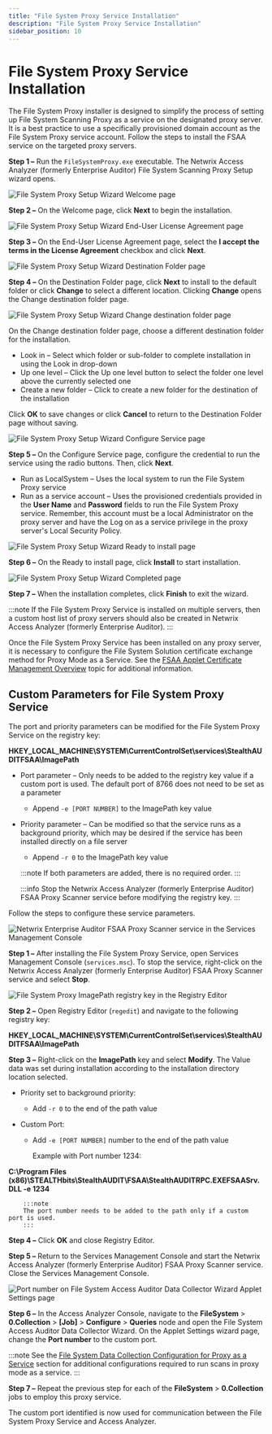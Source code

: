 ```yaml
---
title: "File System Proxy Service Installation"
description: "File System Proxy Service Installation"
sidebar_position: 10
---
```


# File System Proxy Service Installation

The File System Proxy installer is designed to simplify the process of setting up File System
Scanning Proxy as a service on the designated proxy server. It is a best practice to use a
specifically provisioned domain account as the File System Proxy service account. Follow the steps
to install the FSAA service on the targeted proxy servers.

**Step 1 –** Run the `FileSystemProxy.exe` executable. The Netwrix Access Analyzer (formerly
Enterprise Auditor) File System Scanning Proxy Setup wizard opens.

![File System Proxy Setup Wizard Welcome page](/img/product_docs/accessanalyzer/12.0/install/filesystemproxy/welcome.webp)

**Step 2 –** On the Welcome page, click **Next** to begin the installation.

![File System Proxy Setup Wizard End-User License Agreement page](/img/product_docs/accessanalyzer/12.0/install/filesystemproxy/eula.webp)

**Step 3 –** On the End-User License Agreement page, select the **I accept the terms in the License
Agreement** checkbox and click **Next**.

![File System Proxy Setup Wizard Destination Folder page](/img/product_docs/accessanalyzer/12.0/install/filesystemproxy/destination.webp)

**Step 4 –** On the Destination Folder page, click **Next** to install to the default folder or
click **Change** to select a different location. Clicking **Change** opens the Change destination
folder page.

![File System Proxy Setup Wizard Change destination folder page](/img/product_docs/accessanalyzer/12.0/install/filesystemproxy/changedestination.webp)

On the Change destination folder page, choose a different destination folder for the installation.

- Look in – Select which folder or sub-folder to complete installation in using the Look in
  drop-down
- Up one level – Click the Up one level button to select the folder one level above the currently
  selected one
- Create a new folder – Click to create a new folder for the destination of the installation

Click **OK** to save changes or click **Cancel** to return to the Destination Folder page without
saving.

![File System Proxy Setup Wizard Configure Service page](/img/product_docs/accessanalyzer/12.0/install/filesystemproxy/configureservice.webp)

**Step 5 –** On the Configure Service page, configure the credential to run the service using the
radio buttons. Then, click **Next**.

- Run as LocalSystem – Uses the local system to run the File System Proxy service
- Run as a service account – Uses the provisioned credentials provided in the **User Name** and
  **Password** fields to run the File System Proxy service. Remember, this account must be a local
  Administrator on the proxy server and have the Log on as a service privilege in the proxy server's
  Local Security Policy.

![File System Proxy Setup Wizard Ready to install page](/img/product_docs/accessanalyzer/12.0/install/filesystemproxy/ready.webp)

**Step 6 –** On the Ready to install page, click **Install** to start installation.

![File System Proxy Setup Wizard Completed page](/img/product_docs/accessanalyzer/12.0/install/filesystemproxy/complete.webp)

**Step 7 –** When the installation completes, click **Finish** to exit the wizard.

:::note
If the File System Proxy Service is installed on multiple servers, then a custom host list
of proxy servers should also be created in Netwrix Access Analyzer (formerly Enterprise Auditor).
:::


Once the File System Proxy Service has been installed on any proxy server, it is necessary to
configure the File System Solution certificate exchange method for Proxy Mode as a Service. See the
[FSAA Applet Certificate Management Overview](/docs/accessanalyzer/12.0/admin/datacollector/fsaa/certificatemanagement/certificatemanagement.md)
topic for additional information.

## Custom Parameters for File System Proxy Service

The port and priority parameters can be modified for the File System Proxy Service on the registry
key:

**HKEY_LOCAL_MACHINE\SYSTEM\CurrentControlSet\services\StealthAUDITFSAA\ImagePath**

- Port parameter – Only needs to be added to the registry key value if a custom port is used. The
  default port of 8766 does not need to be set as a parameter
    - Append `-e [PORT NUMBER]` to the ImagePath key value
- Priority parameter – Can be modified so that the service runs as a background priority, which may
  be desired if the service has been installed directly on a file server

    - Append `-r 0` to the ImagePath key value

    :::note
    If both parameters are added, there is no required order.
    :::


    :::info
    Stop the Netwrix Access Analyzer (formerly Enterprise Auditor) FSAA Proxy
    Scanner service before modifying the registry key.
    :::


Follow the steps to configure these service parameters.

![Netwrix Enterprise Auditor FSAA Proxy Scanner service in the Services Management Console](/img/product_docs/accessanalyzer/12.0/install/filesystemproxy/service.webp)

**Step 1 –** After installing the File System Proxy Service, open Services Management Console
(`services.msc`). To stop the service, right-click on the Netwrix Access Analyzer (formerly
Enterprise Auditor) FSAA Proxy Scanner service and select **Stop**.

![File System Proxy ImagePath registry key in the Registry Editor](/img/product_docs/accessanalyzer/12.0/install/filesystemproxy/regedit.webp)

**Step 2 –** Open Registry Editor (`regedit`) and navigate to the following registry key:

**HKEY_LOCAL_MACHINE\SYSTEM\CurrentControlSet\services\StealthAUDITFSAA\ImagePath**

**Step 3 –** Right-click on the **ImagePath** key and select **Modify**. The Value data was set
during installation according to the installation directory location selected.

- Priority set to background priority:
    - Add `-r 0` to the end of the path value
- Custom Port:

    - Add `-e [PORT NUMBER]` number to the end of the path value

        Example with Port number 1234:

**C:\Program Files (x86)\STEALTHbits\StealthAUDIT\FSAA\StealthAUDITRPC.EXEFSAASrv.DLL -e 1234**

        :::note
        The port number needs to be added to the path only if a custom port is used.
        :::


**Step 4 –** Click **OK** and close Registry Editor.

**Step 5 –** Return to the Services Management Console and start the Netwrix Access Analyzer
(formerly Enterprise Auditor) FSAA Proxy Scanner service. Close the Services Management Console.

![Port number on File System Access Auditor Data Collector Wizard Applet Settings page](/img/product_docs/accessanalyzer/12.0/install/filesystemproxy/dcwizardportnumber.webp)

**Step 6 –** In the Access Analyzer Console, navigate to the **FileSystem** > **0.Collection** >
**[Job]** > **Configure** > **Queries** node and open the File System Access Auditor Data Collector
Wizard. On the Applet Settings wizard page, change the **Port number** to the custom port.

:::note
See the
[File System Data Collection Configuration for Proxy as a Service](/docs/accessanalyzer/12.0/install/filesystemproxy/configuredatacollector.md)
section for additional configurations required to run scans in proxy mode as a service.
:::


**Step 7 –** Repeat the previous step for each of the **FileSystem** > **0.Collection** jobs to
employ this proxy service.

The custom port identified is now used for communication between the File System Proxy Service and
Access Analyzer.
